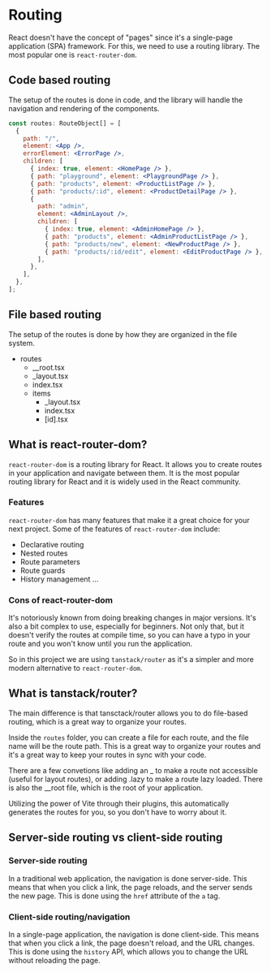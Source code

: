 # Routing

React doesn't have the concept of "pages" since it's a single-page application (SPA) framework. For this, we need to use a routing library. The most popular one is `react-router-dom`.

## Code based routing

The setup of the routes is done in code, and the library will handle the navigation and rendering of the components.

```jsx
const routes: RouteObject[] = [
  {
    path: "/",
    element: <App />,
    errorElement: <ErrorPage />,
    children: [
      { index: true, element: <HomePage /> },
      { path: "playground", element: <PlaygroundPage /> },
      { path: "products", element: <ProductListPage /> },
      { path: "products/:id", element: <ProductDetailPage /> },
      {
        path: "admin",
        element: <AdminLayout />,
        children: [
          { index: true, element: <AdminHomePage /> },
          { path: "products", element: <AdminProductListPage /> },
          { path: "products/new", element: <NewProductPage /> },
          { path: "products/:id/edit", element: <EditProductPage /> },
        ],
      },
    ],
  },
];
 ```

## File based routing

The setup of the routes is done by how they are organized in the file system.

- routes
    - __root.tsx
    - _layout.tsx
    - index.tsx
    - items
        - _layout.tsx
        - index.tsx
        - [id].tsx


## What is react-router-dom?

`react-router-dom` is a routing library for React. It allows you to create routes in your application and navigate between them. It is the most popular routing library for React and it is widely used in the React community.

### Features

`react-router-dom` has many features that make it a great choice for your next project. Some of the features of `react-router-dom` include:

- Declarative routing
- Nested routes
- Route parameters
- Route guards
- History management
...

### Cons of react-router-dom

It's notoriously known from doing breaking changes in major versions. It's also a bit complex to use, especially for beginners. Not only that, but it doesn't verify the routes at compile time, so you can have a typo in your route and you won't know until you run the application.

So in this project we are using `tanstack/router` as it's a simpler and more modern alternative to `react-router-dom`.

## What is tanstack/router?

The main difference is that tansctack/router allows you to do file-based routing, which is a great way to organize your routes.

Inside the `routes` folder, you can create a file for each route, and the file name will be the route path. This is a great way to organize your routes and it's a great way to keep your routes in sync with your code.

There are a few convetions like adding an _ to make a route not accessible (useful for layout routes), or adding .lazy to make a route lazy loaded. There is also the __root file, which is the root of your application.

Utilizing the power of Vite through their plugins, this automatically generates the routes for you, so you don't have to worry about it.

## Server-side routing vs client-side routing

### Server-side routing

In a traditional web application, the navigation is done server-side. This means that when you click a link, the page reloads, and the server sends the new page. This is done using the `href` attribute of the `a` tag.

### Client-side routing/navigation

In a single-page application, the navigation is done client-side. This means that when you click a link, the page doesn't reload, and the URL changes. This is done using the `history` API, which allows you to change the URL without reloading the page.

